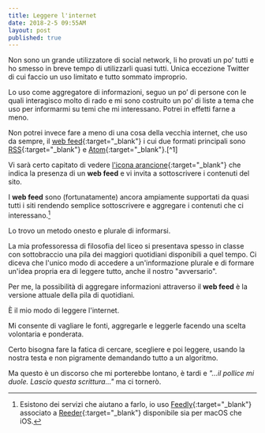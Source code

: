 ```yaml
---
title: Leggere l'internet
date: 2018-2-5 09:55AM
layout: post
published: true
---
```



Non sono un grande utilizzatore di social network, li ho provati un po’ tutti e ho smesso in breve tempo di utilizzarli quasi tutti. Unica eccezione Twitter di cui faccio un uso limitato e tutto sommato improprio.

Lo uso come aggregatore di informazioni, seguo un po’ di persone con le quali interagisco molto di rado e mi sono costruito un po’ di liste a tema che uso per informarmi su temi che mi interessano. Potrei in effetti farne a meno.

Non potrei invece fare a meno di una cosa della vecchia internet, che uso da sempre, il [web feed](https://en.wikipedia.org/wiki/Web_feed){:target="_blank"} i cui due formati principali sono [RSS](https://en.wikipedia.org/wiki/RSS){:target="_blank"} e [Atom](https://en.wikipedia.org/wiki/Atom_(Web_standard)){:target="_blank"}.[^1] 

Vi sarà certo capitato di vedere [l'icona arancione](https://it.wikipedia.org/wiki/File:Feed-icon.svg){:target="_blank"} che indica la presenza di un **web feed** e vi invita a sottoscrivere i contenuti del sito.

I **web feed** sono (fortunatamente) ancora ampiamente supportati da quasi tutti i siti rendendo semplice sottoscrivere e aggregare i contenuti che ci interessano.[^2]

Lo trovo un metodo onesto e plurale di informarsi.

La mia professoressa di filosofia del liceo si presentava spesso in classe con sottobraccio una pila dei maggiori quotidiani disponibili a quel tempo. Ci diceva che l'unico modo di accedere a un'informazione plurale e di formare un'idea propria era di leggere tutto, anche il nostro "avversario".

Per me, la possibilità di aggregare informazioni attraverso il **web feed** è la versione attuale della pila di quotidiani.

È il mio modo di leggere l'internet.

Mi consente di vagliare le fonti, aggregarle e leggerle facendo una scelta volontaria e ponderata.

Certo bisogna fare la fatica di cercare, scegliere e poi leggere, usando la nostra testa e non pigramente demandando tutto a un algoritmo.

Ma questo è un discorso che mi porterebbe lontano, è tardi e *"...il pollice mi duole. Lascio questa scrittura..."* ma ci tornerò.







[^1]: Dai link alle rispettive pagine di Wikipedia si possono ricavare tutti gli aspetti tecnici che pertanto qui tralascio.

[^2]: Esistono dei servizi che aiutano a farlo, io uso [Feedly](https://www.feedly.com){:target="_blank"} associato a [Reeder](http://www.reederapp.com){:target="_blank"} disponibile sia per macOS che iOS.




